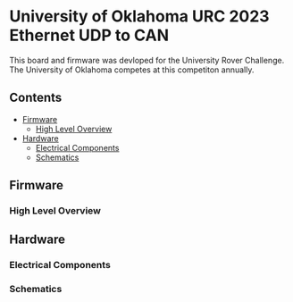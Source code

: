 # University of Oklahoma URC 2023 Ethernet UDP to CAN  []()



This board and firmware was devloped for the University Rover Challenge. The University of Oklahoma competes at this competiton annually. 

## Contents

<!-- toc -->



- [Firmware](#firmware)
    - [High Level Overview](#high-level-overview) 
- [Hardware](#hardware)
    - [Electrical Components](#electrical-components)
    - [Schematics](#schematics) 

<!-- tocstop -->

## Firmware

### High Level Overview

## Hardware

### Electrical Components

### Schematics


